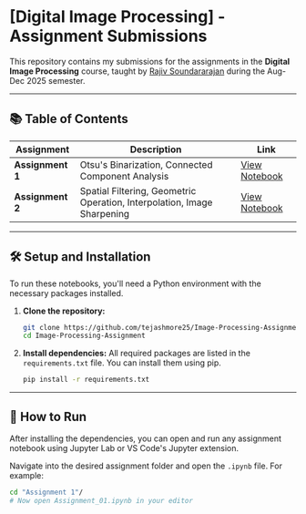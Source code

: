 # [Digital Image Processing] - Assignment Submissions

This repository contains my submissions for the assignments in the **Digital Image Processing** course, taught by [Rajiv Soundararajan](https://ece.iisc.ac.in/~rajivs/#/) during the Aug-Dec 2025 semester.

---

## 📚 Table of Contents

| Assignment          | Description                                    | Link                                                      |
| ------------------------- | ---------------------------------------------- | --------------------------------------------------------- |
| **Assignment 1** | Otsu's Binarization, Connected Component Analysis     | [View Notebook](./Assignment%201/DIP_Assignment_1.ipynb)      |
| **Assignment 2** |Spatial Filtering, Geometric Operation, Interpolation, Image Sharpening | [View Notebook](./Assignment%202/DIP_Assignment_2.ipynb)      |
---

## 🛠️ Setup and Installation

To run these notebooks, you'll need a Python environment with the necessary packages installed.

1.  **Clone the repository:**
    ```bash
    git clone https://github.com/tejashmore25/Image-Processing-Assignment.git
    cd Image-Processing-Assignment
    ```

2.  **Install dependencies:** All required packages are listed in the `requirements.txt` file. You can install them using pip.
    ```bash
    pip install -r requirements.txt
    ```

---

## 🚀 How to Run

After installing the dependencies, you can open and run any assignment notebook using Jupyter Lab or VS Code's Jupyter extension.

Navigate into the desired assignment folder and open the `.ipynb` file. 
For example:
```bash
cd "Assignment 1"/
# Now open Assignment_01.ipynb in your editor
```